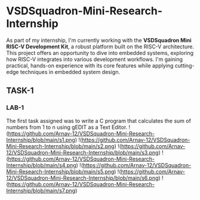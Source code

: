 # VSDSquadron-Mini-Research-Internship

As part of my internship, I'm currently working with the **VSDSquadron Mini RISC-V Development Kit**, a robust platform built on the RISC-V architecture. This project offers an opportunity to dive into embedded systems, exploring how RISC-V integrates into various development workflows. I'm gaining practical, hands-on experience with its core features while applying cutting-edge techniques in embedded system design.

## TASK-1

### LAB-1
The first task assigned was to write a C program that calculates the sum of numbers from 1 to n using gEDIT as a Text Editor.
!(https://github.com/Arnav-12/VSDSquadron-Mini-Research-Internship/blob/main/s1.png)
!(https://github.com/Arnav-12/VSDSquadron-Mini-Research-Internship/blob/main/s2.png)
!(https://github.com/Arnav-12/VSDSquadron-Mini-Research-Internship/blob/main/s3.png)
!(https://github.com/Arnav-12/VSDSquadron-Mini-Research-Internship/blob/main/s4.png)
!(https://github.com/Arnav-12/VSDSquadron-Mini-Research-Internship/blob/main/s5.png)
!(https://github.com/Arnav-12/VSDSquadron-Mini-Research-Internship/blob/main/s6.png)
!(https://github.com/Arnav-12/VSDSquadron-Mini-Research-Internship/blob/main/s7.png)


